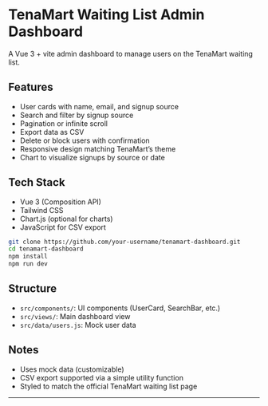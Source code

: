 

# TenaMart Waiting List Admin Dashboard

A Vue 3 + vite admin dashboard to manage users on the TenaMart waiting list.

## Features

* User cards with name, email, and signup source
* Search and filter by signup source
* Pagination or infinite scroll
* Export data as CSV
* Delete or block users with confirmation
* Responsive design matching TenaMart’s theme
* Chart to visualize signups by source or date

## Tech Stack

* Vue 3 (Composition API)
* Tailwind CSS
* Chart.js (optional for charts)
* JavaScript for CSV export

```bash
git clone https://github.com/your-username/tenamart-dashboard.git
cd tenamart-dashboard
npm install
npm run dev
```

## Structure

* `src/components/`: UI components (UserCard, SearchBar, etc.)
* `src/views/`: Main dashboard view
* `src/data/users.js`: Mock user data

## Notes

* Uses mock data (customizable)
* CSV export supported via a simple utility function
* Styled to match the official TenaMart waiting list page

---

